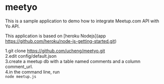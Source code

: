 # meetyo

This is a sample application to demo how to integrate Meetup.com API with Yo API.

This application is based on [heroku Nodejs](app https://github.com/heroku/node-js-getting-started.git)


1.git clone https://github.com/ucheng/meetyo.git  
2.edit config/default.json  
3.create a meetup db with a table named comments and a column comment_url.  
4.in the command line, run  
```node meetup.js```
